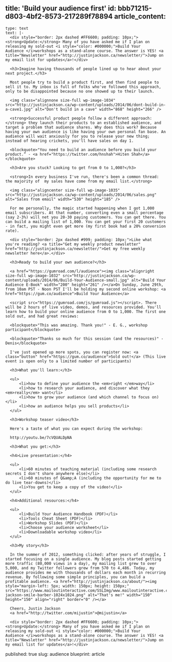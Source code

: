 title: 'Build your audience first'
id: bbb71215-d803-4bf2-8573-217289f78894
article_content:
  -
    type: text
    text: |-
      <div style="border: 2px dashed #FF6600; padding: 10px;"><strong>Update:</strong> Many of you have asked me if I plan on releasing my sold-out <i style="color: #000000;">Build Your Audience </i>workshops as a stand-alone course. The answer is YES! <a title="Newsletter" href="http://justinjackson.ca/newsletter/">Jump on my email list for updates</a>!</div>

      <h3>Imagine having thousands of people lined up to hear about your next project.</h3>

      Most people try to build a product first, and then find people to sell it to. My inbox is full of folks who've followed this approach, only to be disappointed because no one showed up to their launch.

      <img class="alignnone size-full wp-image-1034" src="http://justinjackson.ca/wp-content/uploads/2014/06/dont-build-in-a-cave1.jpg" alt="Don't build in a cave" width="868" height="266" />

      <strong>Successful product people follow a different approach:</strong> they launch their products to an established audience, and target a problem that audience shares. Why does this work? Because having your own audience is like having your own personal fan base. An audience will wait anxiously for you to release your new thing; instead of hearing crickets, you'll have sales on day 1.

      <blockquote>"You need to build an audience before you build your product.” - <a href="https://twitter.com/hnshah">Hiten Shah</a></blockquote>

      <h3>Are you stuck? Looking to get from 0 to 1,000?</h3>

      <strong>In every business I've run, there's been a common thread: the majority of  my sales have come from my email list.</strong>

      <img class="aligncenter size-full wp-image-1035" src="http://justinjackson.ca/wp-content/uploads/2014/06/sales.png" alt="Sales from email" width="530" height="185" />

      For me personally, the magic started happening when I got 1,000 email subscribers. At that number, converting even a small percentage (say 2-3%) will net you 20-30 paying customers. You can get there. You can build a mailing list of 1,000. You can get your first 20 customers - in fact, you might even get more (my first book had a 20% conversion rate).

      <div style="border: 2px dashed #999; padding: 10px;">Like what you're reading? <a title="Get my weekly product newsletter" href="http://justinjackson.ca/newsletter/">Get my free weekly newsletter here</a>.</div>

      <h3>Ready to build your own audience?</h3>

      <a href="https://gumroad.com/l/audience"><img class="alignright size-full wp-image-1032" src="http://justinjackson.ca/wp-content/uploads/2014/06/Build-Your-Audience-small.jpg" alt="Build Your Audience E-Book" width="200" height="261" /></a>On Sunday, June 29th, from 10am PST - Noon PST I'll be holding my second online workshop: <a href="https://gum.co/audience">Build Your Audience</a>

      <script src="https://gumroad.com/js/gumroad.js"></script>. There will be 2 hours of live video, demos, and resources provided. You'll learn how to build your online audience from 0 to 1,000. The first one sold out, and had great reviews:

      <blockquote>"This was amazing. Thank you!" - E. G., workshop participant</blockquote>

      <blockquote>"Thanks so much for this session (and the resources)" - Denis</blockquote>

      I've just opened up more spots, you can register now: <a class="button" href="https://gum.co/audience">Sold out!</a> (This live event is open only to a limited number of participants)

      <h3>What you'll learn:</h3>

      <ul>
          <li>how to define your audience the <em>right </em>way</li>
          <li>how to research your audience, and discover what they <em>really</em> want</li>
          <li>how to grow your audience (and which channel to focus on)</li>
          <li>how an audience helps you sell products</li>
      </ul>

      <h3>Workshop teaser video</h3>

      Here's a taste of what you can expect during the workshop:

      http://youtu.be/7cVQUALDpNA

      <h3>What you get:</h3>

      <h4>Live presentation:</h4>

      <ul>
          <li>60 minutes of teaching material (including some research secrets I don't share anywhere else)</li>
          <li>60 minutes of Q&amp;A (including the opportunity for me to do live tear-downs)</li>
          <li>You get to keep a copy of the video!</li>
      </ul>

      <h4>Additional resources:</h4>

      <ul>
          <li>Build Your Audience Handbook (PDF)</li>
          <li>Tools Cheat Sheet (PDF)</li>
          <li>Workshop Slides (PDF)</li>
          <li>Choose your audience worksheet</li>
          <li>Downloadable workshop video</li>
      </ul>

      <h3>My story</h3>

      In the summer of 2012, something clicked: after years of struggle, I started focusing on a single audience. My blog posts started getting more traffic (80,000 views in a day), my mailing list grew to over 5,000, and my Twitter followers grew from 570 to 4,486. Today, my audience provides me with thousands of dollars each month in recurring revenue. By following some simple principles, you can build a profitable audience. <a href="http://justinjackson.ca/about/"><img style="margin-left: 5px; width: 150px; height: 150px;" src="https://www.mailoutinteractive.com/SSLImg/www.mailoutinteractive.com/Industry/Home/7450/29473/images/justin-jackson-smile-barber-1024x1024.png" alt="That's me!" width="150" height="150" align="right" border="0" /></a>

      Cheers, Justin Jackson
      <a href="http://twitter.com/mijustin">@mijustin</a>

      <div style="border: 2px dashed #FF6600; padding: 10px;"><strong>Update:</strong> Many of you have asked me if I plan on releasing my sold-out <i style="color: #000000;">Build Your Audience </i>workshops as a stand-alone course. The answer is YES! <a title="Newsletter" href="http://justinjackson.ca/newsletter/">Jump on my email list for updates</a>!</div>
published: true
slug: audience
blueprint: article
